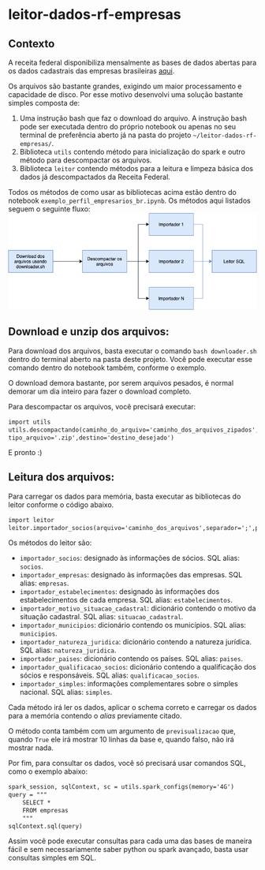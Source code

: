 # leitor-dados-rf-empresas

## Contexto

A receita federal disponibiliza mensalmente as bases de dados abertas para os dados cadastrais das empresas brasileiras [aqui](https://www.gov.br/receitafederal/pt-br/assuntos/orientacao-tributaria/cadastros/consultas/dados-publicos-cnpj).

Os arquivos são bastante grandes, exigindo um maior processamento e capacidade de disco. Por esse motivo desenvolvi uma solução bastante simples composta de:

1. Uma instrução bash que faz o download do arquivo. A instrução bash pode ser executada dentro do próprio notebook ou apenas no seu terminal de preferência aberto já na pasta do projeto `~/leitor-dados-rf-empresas/`.
2. Biblioteca `utils` contendo método para inicialização do spark e outro método para descompactar os arquivos.
3. Biblioteca `leitor` contendo métodos para a leitura e limpeza básica dos dados já descompactados da Receita Federal. 

Todos os métodos de como usar as bibliotecas acima estão dentro do notebook `exemplo_perfil_empresarios_br.ipynb`. Os métodos aqui listados seguem o seguinte fluxo:
![fluxo](https://github.com/fredericohorst/leitor-dados-rf-empresas/blob/main/fluxo_leitor_dados.png)


## Download e unzip dos arquivos:

Para download dos arquivos, basta executar o comando `bash downloader.sh` dentro do terminal aberto na pasta deste projeto. Você pode executar esse comando dentro do notebook também, conforme o exemplo.

O download demora bastante, por serem arquivos pesados, é normal demorar um dia inteiro para fazer o download completo.

Para descompactar os arquivos, você precisará executar:
```
import utils
utils.descompactando(caminho_do_arquivo='caminho_dos_arquivos_zipados', tipo_arquivo='.zip',destino='destino_desejado')
```
E pronto :)

## Leitura dos arquivos:

Para carregar os dados para memória, basta executar as bibliotecas do leitor conforme o código abaixo.
```
import leitor
leitor.importador_socios(arquivo='caminho_dos_arquivos',separador=';',previsualizacao=True)
```

Os métodos do leitor são:
- `importador_socios`: designado às informações de sócios. SQL alias: `socios`.
- `importador_empresas`: designado às informações das empresas. SQL alias: `empresas`.
- `importador_estabelecimentos`: designado às informações dos estabelecimentos de cada empresa. SQL alias: `estabelecimentos`.
- `importador_motivo_situacao_cadastral`: dicionário contendo o motivo da situação cadastral. SQL alias: `situacao_cadastral`.
- `importador_municipios`: dicionário contendo os municípios. SQL alias: `municipios`.
- `importador_natureza_juridica`: dicionário contendo a natureza jurídica. SQL alias: `natureza_juridica`.
- `importador_paises`: dicionário contendo os países. SQL alias: `paises`.
- `importador_qualificacao_socios`: dicionário contendo a qualificação dos sócios e responsáveis. SQL alias: `qualificacao_socios`.
- `importador_simples`: informações complementares sobre o simples nacional. SQL alias: `simples`.

Cada método irá ler os dados, aplicar o schema correto e carregar os dados para a memória contendo o *alias* previamente citado.

O método conta também com um argumento de `previsualizacao` que, quando `True` ele irá mostrar 10 linhas da base e, quando falso, não irá mostrar nada.

Por fim, para consultar os dados, você só precisará usar comandos SQL, como o exemplo abaixo:

```
spark_session, sqlContext, sc = utils.spark_configs(memory='4G')
query = """
    SELECT *
    FROM empresas
    """
sqlContext.sql(query)
```
Assim você pode executar consultas para cada uma das bases de maneira fácil e sem necessariamente saber python ou spark avançado, basta usar consultas simples em SQL.